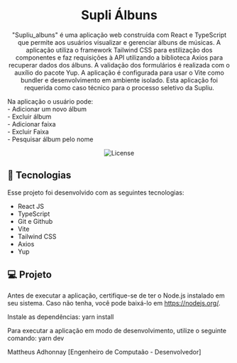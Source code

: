 <h1 align="center"> Supli Álbuns </h1>

<p align="center">
"Supliu_albuns" é uma aplicação web construída com React e TypeScript que permite aos usuários visualizar e gerenciar álbuns de músicas. A aplicação utiliza o framework Tailwind CSS para estilização dos componentes e faz requisições à API utilizando a biblioteca Axios para recuperar dados dos álbuns. A validação dos formulários é realizada com o auxílio do pacote Yup. A aplicação é configurada para usar o Vite como bundler e desenvolvimento em ambiente isolado. Esta aplicação foi requerida como caso técnico para o processo seletivo da Supliu.<br/>
</p>
<p>Na aplicação o usuário pode: </br>
- Adicionar um novo álbum</br>
- Excluir álbum</br>
- Adicionar faixa </br>
- Excluir Faixa</br>
- Pesquisar álbum pelo nome</br>
</p>

<p align="center">
  <img alt="License" src="./src//assets//page.png">
</p>

## 🚀 Tecnologias

Esse projeto foi desenvolvido com as seguintes tecnologias:

- React JS
- TypeScript
- Git e Github
- Vite
- Tailwind CSS
- Axios
- Yup

## 💻 Projeto

Antes de executar a aplicação, certifique-se de ter o Node.js instalado em seu sistema. Caso não tenha, você pode baixá-lo em https://nodejs.org/.

Instale as dependências:
yarn install

Para executar a aplicação em modo de desenvolvimento, utilize o seguinte comando:
yarn dev

Mattheus Adhonnay [Engenheiro de Computaão - Desenvolvedor]